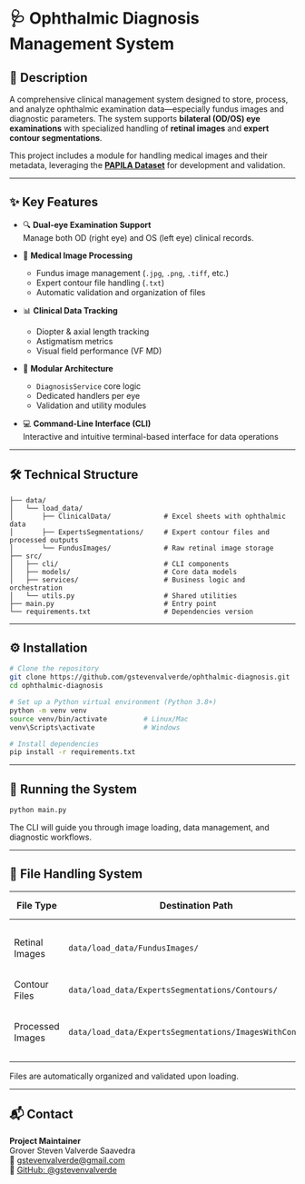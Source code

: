 # 🩺 Ophthalmic Diagnosis Management System

## 🧠 Description

A comprehensive clinical management system designed to store, process, and analyze ophthalmic examination data—especially fundus images and diagnostic parameters. The system supports **bilateral (OD/OS) eye examinations** with specialized handling of **retinal images** and **expert contour segmentations**.

This project includes a module for handling medical images and their metadata, leveraging the [**PAPILA Dataset**](https://figshare.com/articles/dataset/PAPILA/14798004/1) for development and validation.

---

## ✨ Key Features

- 🔍 **Dual-eye Examination Support**  
  Manage both OD (right eye) and OS (left eye) clinical records.

- 🧾 **Medical Image Processing**  
  - Fundus image management (`.jpg`, `.png`, `.tiff`, etc.)  
  - Expert contour file handling (`.txt`)  
  - Automatic validation and organization of files  

- 📊 **Clinical Data Tracking**  
  - Diopter & axial length tracking  
  - Astigmatism metrics  
  - Visual field performance (VF MD)

- 🧱 **Modular Architecture**  
  - `DiagnosisService` core logic  
  - Dedicated handlers per eye  
  - Validation and utility modules

- 💻 **Command-Line Interface (CLI)**  
  Interactive and intuitive terminal-based interface for data operations

---

## 🛠️ Technical Structure

```
├── data/
│   └── load_data/
│       ├── ClinicalData/             # Excel sheets with ophthalmic data
│       ├── ExpertsSegmentations/     # Expert contour files and processed outputs
│       └── FundusImages/             # Raw retinal image storage
├── src/
│   ├── cli/                          # CLI components
│   ├── models/                       # Core data models
│   ├── services/                     # Business logic and orchestration
│   └── utils.py                      # Shared utilities
├── main.py                           # Entry point
└── requirements.txt                  # Dependencies version
```

---

## ⚙️ Installation

```bash
# Clone the repository
git clone https://github.com/gstevenvalverde/ophthalmic-diagnosis.git
cd ophthalmic-diagnosis

# Set up a Python virtual environment (Python 3.8+)
python -m venv venv
source venv/bin/activate         # Linux/Mac
venv\Scripts\activate            # Windows

# Install dependencies
pip install -r requirements.txt
```

---

## 🚀 Running the System

```bash
python main.py
```

The CLI will guide you through image loading, data management, and diagnostic workflows.

---

## 📁 File Handling System

| **File Type**       | **Destination Path**                                      | **Valid Formats**                      |
|---------------------|------------------------------------------------------------|----------------------------------------|
| Retinal Images      | `data/load_data/FundusImages/`                             | `.jpg`, `.jpeg`, `.png`, `.tiff`, `.bmp` |
| Contour Files       | `data/load_data/ExpertsSegmentations/Contours/`            | `.txt`                                 |
| Processed Images    | `data/load_data/ExpertsSegmentations/ImagesWithContours/`  | `.jpg`, `.jpeg`, `.png`, `.tiff`, `.bmp` |

Files are automatically organized and validated upon loading.

---

## 📬 Contact

**Project Maintainer**  
Grover Steven Valverde Saavedra  
📧 [gstevenvalverde@gmail.com](mailto:gstevenvalverde@gmail.com)  
🔗 [GitHub: @gstevenvalverde](https://github.com/gstevenvalverde)